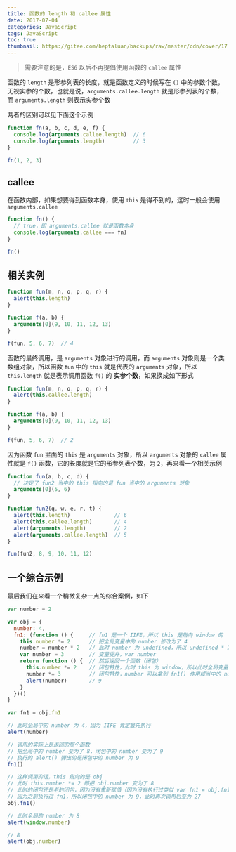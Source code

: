 ```yaml
---
title: 函数的 length 和 callee 属性
date: 2017-07-04
categories: JavaScript
tags: JavaScript
toc: true
thumbnail: https://gitee.com/heptaluan/backups/raw/master/cdn/cover/17.jpg
---
```


> 需要注意的是，`ES6` 以后不再提倡使用函数的 `callee` 属性

函数的 `length` 是形参列表的长度，就是函数定义的时候写在 `()` 中的参数个数，无视实参的个数，也就是说，`arguments.callee.length` 就是形参列表的个数，而 `arguments.length` 则表示实参个数

<!--more-->

两者的区别可以见下面这个示例

```js
function fn(a, b, c, d, e, f) {
  console.log(arguments.callee.length)  // 6
  console.log(arguments.length)         // 3
}

fn(1, 2, 3)
```



## callee

在函数内部，如果想要得到函数本身，使用 `this` 是得不到的，这时一般会使用 `arguments.callee`

```js
function fn() {
  // true，即 arguments.callee 就是函数本身
  console.log(arguments.callee === fn)
}

fn()
```





## 相关实例

```js
function fun(m, n, o, p, q, r) {
  alert(this.length)
}

function f(a, b) {
  arguments[0](9, 10, 11, 12, 13)
}

f(fun, 5, 6, 7)  // 4
```


函数的最终调用，是 `arguments` 对象进行的调用，而 `arguments` 对象则是一个类数组对象，所以函数 `fun` 中的 `this` 就是代表的 `arguments` 对象，所以 `this.length` 就是表示调用函数 `f()` 的 **实参个数**，如果换成如下形式

```js
function fun(m, n, o, p, q, r) {
  alert(this.callee.length)
}

function f(a, b) {
  arguments[0](9, 10, 11, 12, 13)
}

f(fun, 5, 6, 7)  // 2
```

因为函数 `fun` 里面的 `this` 是 `arguments` 对象，所以 `arguments` 对象的 `callee` 属性就是 `f()` 函数，它的长度就是它的形参列表个数，为 `2`，再来看一个相关示例

```js
function fun(a, b, c, d) {
  // 决定了 fun2 当中的 this 指向的是 fun 当中的 arguments 对象
  arguments[0](5, 6)
}

function fun2(q, w, e, r, t) {
  alert(this.length)              // 6
  alert(this.callee.length)       // 4
  alert(arguments.length)         // 2
  alert(arguments.callee.length)  // 5
}

fun(fun2, 8, 9, 10, 11, 12)
```


## 一个综合示例

最后我们在来看一个稍微复杂一点的综合案例，如下

```js
var number = 2

var obj = {
  number: 4,
  fn1: (function () {     // fn1 是一个 IIFE，所以 this 是指向 window 的
    this.number *= 2      // 把全局变量中的 number 修改为了 4
    number = number * 2   // 此时 number 为 undefined，所以 undefined * 2 为 NaN
    var number = 3        // 变量提升，var number
    return function () {  // 然后返回一个函数（闭包）
      this.number *= 2    // 闭包特性，此时 this 为 window，所以此时全局变量中的 number 为 8
      number *= 3         // 闭包特性，number 可以拿到 fn1() 作用域当中的 number 值，所以 3 * 3 = 9
      alert(number)       // 9
    }
  })()
}

var fn1 = obj.fn1

// 此时全局中的 number 为 4，因为 IIFE 肯定最先执行
alert(number)

// 调用的实际上是返回的那个函数
// 把全局中的 number 变为了 8，闭包中的 number 变为了 9
// 执行的 alert() 弹出的是闭包中的 number 为 9
fn1()

// 这样调用的话，this 指向的是 obj
// 此时 this.number *= 2 即把 obj.number 变为了 8
// 此时的闭包还是老的闭包，因为没有重新赋值（因为没有执行过类似 var fn1 = obj.fn1 的操作）
// 因为之前执行过 fn1，所以闭包中的 number 为 9，此时再次调用后变为 27
obj.fn1()

// 此时全局的 number 为 8
alert(window.number)

// 8
alert(obj.number)
```

